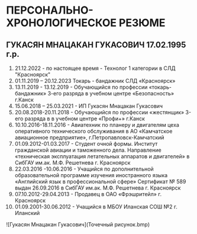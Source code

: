 # ПЕРСОНАЛЬНО-ХРОНОЛОГИЧЕСКОЕ РЕЗЮМЕ
## ГУКАСЯН МНАЦАКАН ГУКАСОВИЧ 17.02.1995 г.р.


1. 21.12.2022 - по настоящее время - Технолог 1 категории в СЛД "Красноярск"
2. 01.11.2019 – 20.12.2023	Токарь - бандажник	СЛД «Красноярск»
3. 13.11.2019 - 13.12.2019 - Обучающийся по профессии «токарь-бандажник» 3-его разряда в учебном центре «Безопасность» г.Канск
4. 15.06.2018 – 25.03.2021 - ИП Гукасян Мнацакан Гукасович
5. 20.08.2018-20.11.2018 - Обучающийся по профессии «жестянщик» 3-его разряда в в учебном центре «Профи+» г.Канск
6. 10.10.2016-18.11.2016 - Авиатехник по планеру и двигателям цеха оперативного технического обслуживания в АО «Камчатское авиационное предприятие»,
г.Петропавловск-Камчатский
7. 01.09.2012-01.03.2017 - Студент очной формы. Институт гражданской авиации и таможенного дела.
Направление «техническая эксплуатация летательных аппаратов и двигателей» в СибГАУ им.ак. М.Ф. Решетнева 
г. Красноярск
8. 22.03.2016 -10.06.2016 - Учащийся по дополнительной образовательной программе изучения иностранного языка «Английский язык в профессиональной сфере»
Сертификат № 589 выдан 26.09.2016 в СибГАУ им.ак. М.Ф. Решетнева г. Красноярск
9. 07.10.2012-29.04.2013 - Продавец в ОАО «Фрэшритейл» г. Красноярск
10. 01.09.2001-30.06.2012 - Учащийся в МБОУ Иланская СОШ №2
г. Иланский

![Гукасян Мнацакан Гукасович](Точечный рисунок.bmp)
